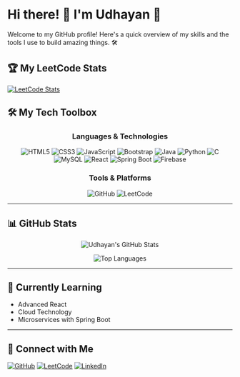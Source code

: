 
# Hi there! 👋 I'm Udhayan 🚀

Welcome to my GitHub profile! Here's a quick overview of my skills and the tools I use to build amazing things. 🛠️

## 🏆 My LeetCode Stats
[![LeetCode Stats](https://leetcard.jacoblin.cool/Udhayan_sk7)](https://leetcode.com/Udhayan_sk7/)

## 🛠️ My Tech Toolbox

<div align="center">

### **Languages & Technologies**
<p>
  <img src="https://img.shields.io/badge/HTML5-%23E34F26.svg?style=for-the-badge&logo=html5&logoColor=white" alt="HTML5" />
  <img src="https://img.shields.io/badge/CSS3-%231572B6.svg?style=for-the-badge&logo=css3&logoColor=white" alt="CSS3" />
  <img src="https://img.shields.io/badge/JavaScript-%23F7DF1E.svg?style=for-the-badge&logo=javascript&logoColor=black" alt="JavaScript" />
  <img src="https://img.shields.io/badge/Bootstrap-%23563D7C.svg?style=for-the-badge&logo=bootstrap&logoColor=white" alt="Bootstrap" />
  <img src="https://img.shields.io/badge/Java-%23007396.svg?style=for-the-badge&logo=java&logoColor=white" alt="Java" />
  <img src="https://img.shields.io/badge/Python-%233776AB.svg?style=for-the-badge&logo=python&logoColor=white" alt="Python" />
  <img src="https://img.shields.io/badge/C-%2300599C.svg?style=for-the-badge&logo=c&logoColor=white" alt="C" />
  <img src="https://img.shields.io/badge/MySQL-%234479A1.svg?style=for-the-badge&logo=mysql&logoColor=white" alt="MySQL" />
  <img src="https://img.shields.io/badge/React-%2361DAFB.svg?style=for-the-badge&logo=react&logoColor=black" alt="React" />
  <img src="https://img.shields.io/badge/Spring%20Boot-%236DB33F.svg?style=for-the-badge&logo=springboot&logoColor=white" alt="Spring Boot" />
  <img src="https://img.shields.io/badge/Firebase-%23FFCA28.svg?style=for-the-badge&logo=firebase&logoColor=black" alt="Firebase" />
</p>

### **Tools & Platforms**
<p>
  <img src="https://img.shields.io/badge/GitHub-%23181717.svg?style=for-the-badge&logo=github&logoColor=white" alt="GitHub" />
  <img src="https://img.shields.io/badge/LeetCode-%23FFA116.svg?style=for-the-badge&logo=leetcode&logoColor=black" alt="LeetCode" />
</p>

</div>

---

## 📊 GitHub Stats

<div align="center">

![Udhayan's GitHub Stats](https://github-readme-stats.vercel.app/api?username=Udhayan&show_icons=true&theme=radical)

![Top Languages](https://github-readme-stats.vercel.app/api/top-langs/?username=Udhayan&layout=compact&theme=radical)

</div>

---

## 🌱 Currently Learning
- Advanced React
- Cloud Technology
- Microservices with Spring Boot

---

## 🤝 Connect with Me
<p>
  <a href="https://github.com/UdhayanS"><img src="https://img.shields.io/badge/GitHub-%23181717.svg?style=for-the-badge&logo=github&logoColor=white" alt="GitHub" /></a>
  <a href="https://leetcode.com/Udhayan_sk7"><img src="https://img.shields.io/badge/LeetCode-%23FFA116.svg?style=for-the-badge&logo=leetcode&logoColor=black" alt="LeetCode" /></a>
  <a href="https://www.linkedin.com/in/udhayan-sk7/"><img src="https://img.shields.io/badge/LinkedIn-%230077B5.svg?style=for-the-badge&logo=linkedin&logoColor=white" alt="LinkedIn" /></a>

</p>


